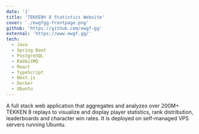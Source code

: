 ```yaml
---
date: '1'
title: 'TEKKEN® 8 Statistics Website'
cover: './ewgfgg-frontpage.png'
github: 'https://github.com/ewgf-gg'
external: 'https://www.ewgf.gg/'
tech:
  - Java
  - Spring Boot
  - PostgreSQL
  - RabbitMQ
  - React
  - TypeScript
  - Next.js
  - Docker
  - Ubuntu
---
```


A full stack web application that aggregates and analyzes over 200M+ TEKKEN 8 replays to visualize and display player statistics, rank distribution, leaderboards and character win rates. It is deployed on self-managed VPS servers running Ubuntu.
